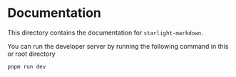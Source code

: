 # Documentation

This directory contains the documentation for `starlight-markdown`.

You can run the developer server by running the following command in this or root directory

```
pnpm run dev
```
